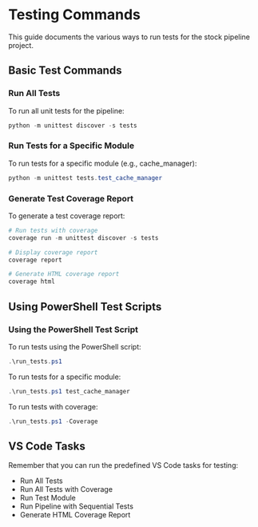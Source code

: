 # Testing Commands

This guide documents the various ways to run tests for the stock pipeline project.

## Basic Test Commands

### Run All Tests
To run all unit tests for the pipeline:
```powershell
python -m unittest discover -s tests
```

### Run Tests for a Specific Module
To run tests for a specific module (e.g., cache_manager):
```powershell
python -m unittest tests.test_cache_manager
```

### Generate Test Coverage Report
To generate a test coverage report:
```powershell
# Run tests with coverage
coverage run -m unittest discover -s tests

# Display coverage report
coverage report

# Generate HTML coverage report
coverage html
```

## Using PowerShell Test Scripts

### Using the PowerShell Test Script
To run tests using the PowerShell script:
```powershell
.\run_tests.ps1
```

To run tests for a specific module:
```powershell
.\run_tests.ps1 test_cache_manager
```

To run tests with coverage:
```powershell
.\run_tests.ps1 -Coverage
```

## VS Code Tasks

Remember that you can run the predefined VS Code tasks for testing:

- Run All Tests
- Run All Tests with Coverage
- Run Test Module
- Run Pipeline with Sequential Tests
- Generate HTML Coverage Report
